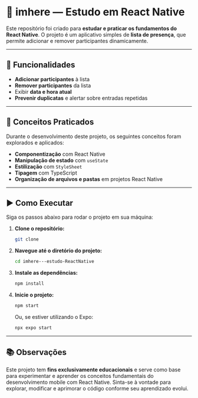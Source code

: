 # 📱 imhere — Estudo em React Native

Este repositório foi criado para **estudar e praticar os fundamentos do React Native**. O projeto é um aplicativo simples de **lista de presença**, que permite adicionar e remover participantes dinamicamente.

---

## 🚀 Funcionalidades

* **Adicionar participantes** à lista
* **Remover participantes** da lista
* Exibir **data e hora atual**
* **Prevenir duplicatas** e alertar sobre entradas repetidas

---

## 🧠 Conceitos Praticados

Durante o desenvolvimento deste projeto, os seguintes conceitos foram explorados e aplicados:

* **Componentização** com React Native
* **Manipulação de estado** com `useState`
* **Estilização** com `StyleSheet`
* **Tipagem** com TypeScript
* **Organização de arquivos e pastas** em projetos React Native

---
## ▶️ Como Executar

Siga os passos abaixo para rodar o projeto em sua máquina:

1.  **Clone o repositório:**
    ```bash
    git clone 
    ```
2.  **Navegue até o diretório do projeto:**
    ```bash
    cd imhere---estudo-ReactNative
    ```
3.  **Instale as dependências:**
    ```bash
    npm install
    ```
4.  **Inicie o projeto:**
    ```bash
    npm start
    ```
    Ou, se estiver utilizando o Expo:
    ```bash
    npx expo start
    ```

---

## 📚 Observações

Este projeto tem **fins exclusivamente educacionais** e serve como base para experimentar e aprender os conceitos fundamentais do desenvolvimento mobile com React Native. Sinta-se à vontade para explorar, modificar e aprimorar o código conforme seu aprendizado evolui.
